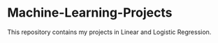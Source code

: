 # Machine-Learning-Projects
This repository contains my projects in Linear and Logistic Regression.
